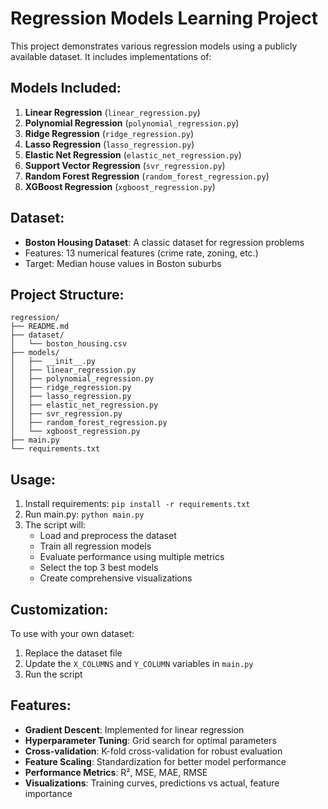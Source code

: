 # Regression Models Learning Project

This project demonstrates various regression models using a publicly available dataset. It includes implementations of:

## Models Included:
1. **Linear Regression** (`linear_regression.py`)
2. **Polynomial Regression** (`polynomial_regression.py`)
3. **Ridge Regression** (`ridge_regression.py`)
4. **Lasso Regression** (`lasso_regression.py`)
5. **Elastic Net Regression** (`elastic_net_regression.py`)
6. **Support Vector Regression** (`svr_regression.py`)
7. **Random Forest Regression** (`random_forest_regression.py`)
8. **XGBoost Regression** (`xgboost_regression.py`)

## Dataset:
- **Boston Housing Dataset**: A classic dataset for regression problems
- Features: 13 numerical features (crime rate, zoning, etc.)
- Target: Median house values in Boston suburbs

## Project Structure:
```
regression/
├── README.md
├── dataset/
│   └── boston_housing.csv
├── models/
│   ├── __init__.py
│   ├── linear_regression.py
│   ├── polynomial_regression.py
│   ├── ridge_regression.py
│   ├── lasso_regression.py
│   ├── elastic_net_regression.py
│   ├── svr_regression.py
│   ├── random_forest_regression.py
│   └── xgboost_regression.py
├── main.py
└── requirements.txt
```

## Usage:
1. Install requirements: `pip install -r requirements.txt`
2. Run main.py: `python main.py`
3. The script will:
   - Load and preprocess the dataset
   - Train all regression models
   - Evaluate performance using multiple metrics
   - Select the top 3 best models
   - Create comprehensive visualizations

## Customization:
To use with your own dataset:
1. Replace the dataset file
2. Update the `X_COLUMNS` and `Y_COLUMN` variables in `main.py`
3. Run the script

## Features:
- **Gradient Descent**: Implemented for linear regression
- **Hyperparameter Tuning**: Grid search for optimal parameters
- **Cross-validation**: K-fold cross-validation for robust evaluation
- **Feature Scaling**: Standardization for better model performance
- **Performance Metrics**: R², MSE, MAE, RMSE
- **Visualizations**: Training curves, predictions vs actual, feature importance
